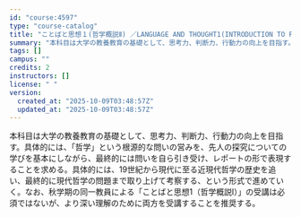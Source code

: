 ```yaml
---
id: "course:4597"
type: "course-catalog"
title: "ことばと思想１(哲学概説Ⅱ) ／LANGUAGE AND THOUGHT1(INTRODUCTION TO PHILOSOPHY II)"
summary: "本科目は大学の教養教育の基礎として、思考力、判断力、行動力の向上を目指す。具体的には、「哲学」という根源的な問いの営みを、先人の探究についての学びを基本にしながら、最終的には問いを自ら引き受け、レポートの形で表現することを求める。具体的には…"
tags: []
campus: ""
credits: 2
instructors: []
license: " "
version:
  created_at: "2025-10-09T03:48:57Z"
  updated_at: "2025-10-09T03:48:57Z"
---
```


本科目は大学の教養教育の基礎として、思考力、判断力、行動力の向上を目指す。具体的には、「哲学」という根源的な問いの営みを、先人の探究についての学びを基本にしながら、最終的には問いを自ら引き受け、レポートの形で表現することを求める。具体的には、19世紀から現代に至る近現代哲学の歴史を追い、最終的に現代哲学の問題まで取り上げて考察する、という形式で進めていく。なお、秋学期の同一教員による「ことばと思想1（哲学概説I）」の受講は必須ではないが、より深い理解のために両方を受講することを推奨する。

